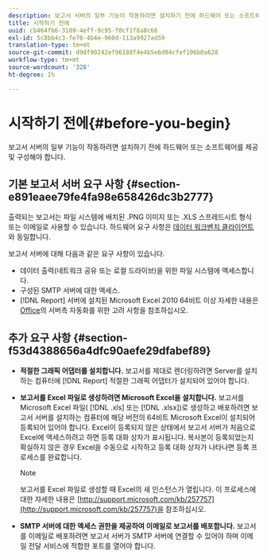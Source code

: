 ```yaml
---
description: 보고서 서버의 일부 기능이 작동하려면 설치하기 전에 하드웨어 또는 소프트웨어를 제공 및 구성해야 합니다.
title: 시작하기 전에
uuid: cb464fb6-3109-4eff-9c95-f0cf1f8a8c66
exl-id: 5c8bb4c3-fe76-4b4e-960d-113a9927ad59
translation-type: tm+mt
source-git-commit: d9df90242ef96188f4e4b5e6d04cfef196b0a628
workflow-type: tm+mt
source-wordcount: '328'
ht-degree: 1%

---
```


# 시작하기 전에{#before-you-begin}

보고서 서버의 일부 기능이 작동하려면 설치하기 전에 하드웨어 또는 소프트웨어를 제공 및 구성해야 합니다.

## 기본 보고서 서버 요구 사항 {#section-e891eaee79fe4fa98e658426dc3b2777}

출력되는 보고서는 파일 시스템에 배치된 .PNG 이미지 또는 .XLS 스프레드시트 형식 또는 이메일로 사용할 수 있습니다. 하드웨어 요구 사항은 [데이터 워크벤치 클라이언트](https://docs.adobe.com/content/help/en/data-workbench/using/install/c-data-workbench-client-install.html#Data_Workbench_Client_Minimum_System_Requirements)와 동일합니다.

보고서 서버에 대해 다음과 같은 요구 사항이 있습니다.

* 데이터 출력(네트워크 공유 또는 로컬 드라이브)을 위한 파일 시스템에 액세스합니다.
* 구성된 SMTP 서버에 대한 액세스.
* [!DNL Report] 서버에 설치된 Microsoft Excel 2010 64비트 이상 자세한 내용은 [Office](http://support.microsoft.com/kb/257757)의 서버측 자동화를 위한 고려 사항을 참조하십시오.

## 추가 요구 사항 {#section-f53d4388656a4dfc90aefe29dfabef89}

* **적절한 그래픽 어댑터를 설치합니다.** 보고서를 제대로 렌더링하려면 Server를 설치하는 컴퓨터에  [!DNL Report] 적절한 그래픽 어댑터가 설치되어 있어야 합니다.

* **보고서를 Excel 파일로 생성하려면 Microsoft Excel을 설치합니다.** 보고서를 Microsoft Excel 파일(  [!DNL .xls] 또는  [!DNL .xlsx])로 생성하고 배포하려면 보고서 서버를 설치하는 컴퓨터에 해당 버전의 64비트 Microsoft Excel이 설치되어 등록되어 있어야 합니다. Excel이 등록되지 않은 상태에서 보고서 서버가 처음으로 Excel에 액세스하려고 하면 등록 대화 상자가 표시됩니다. 복사본이 등록되었는지 확실하지 않은 경우 Excel을 수동으로 시작하고 등록 대화 상자가 나타나면 등록 프로세스를 완료합니다.

   >[!NOTE]
   >
   >보고서를 Excel 파일로 생성할 때 Excel의 새 인스턴스가 열립니다. 이 프로세스에 대한 자세한 내용은 [http://support.microsoft.com/kb/257757](http://support.microsoft.com/kb/257757)을 참조하십시오.

* **SMTP 서버에 대한 액세스 권한을 제공하여 이메일로 보고서를 배포합니다.** 보고서를 이메일로 배포하려면 보고서 서버가 SMTP 서버에 연결할 수 있어야 하며 이메일 전달 서비스에 적합한 포트를 열어야 합니다.
